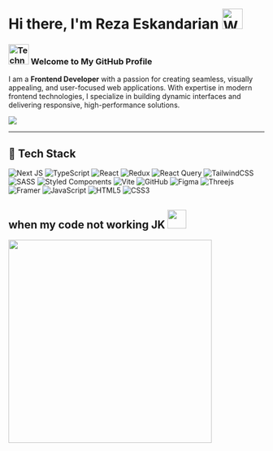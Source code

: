 # Hi there, I'm Reza Eskandarian <img src="https://raw.githubusercontent.com/Tarikul-Islam-Anik/Animated-Fluent-Emojis/master/Emojis/Hand%20gestures/Waving%20Hand.png" alt="Waving Hand" width="40" height="40" />

### <span><img src="https://raw.githubusercontent.com/Tarikul-Islam-Anik/Animated-Fluent-Emojis/master/Emojis/People/Technologist.png" alt="Technologist" width="40" height="40" /> Welcome to My GitHub Profile </span>

I am a **Frontend Developer** with a passion for creating seamless, visually appealing, and user-focused web applications. With expertise in modern frontend technologies, I specialize in building dynamic interfaces and delivering responsive, high-performance solutions.

<img src="https://github.com/Anmol-Baranwal/Cool-GIFs-For-GitHub/assets/74038190/d48893bd-0757-481c-8d7e-ba3e163feae7" />

---

## 🚀 Tech Stack  

![Next JS](https://img.shields.io/badge/Next-black?style=for-the-badge&logo=next.js&logoColor=white)   ![TypeScript](https://img.shields.io/badge/typescript-%23007ACC.svg?style=for-the-badge&logo=typescript&logoColor=white)  ![React](https://img.shields.io/badge/react-%2320232a.svg?style=for-the-badge&logo=react&logoColor=%2361DAFB)   ![Redux](https://img.shields.io/badge/redux-%23593d88.svg?style=for-the-badge&logo=redux&logoColor=white)   ![React Query](https://img.shields.io/badge/-React%20Query-FF4154?style=for-the-badge&logo=react%20query&logoColor=white)  ![TailwindCSS](https://img.shields.io/badge/tailwindcss-%2338B2AC.svg?style=for-the-badge&logo=tailwind-css&logoColor=white)     ![SASS](https://img.shields.io/badge/SASS-hotpink.svg?style=for-the-badge&logo=SASS&logoColor=white)      ![Styled Components](https://img.shields.io/badge/styled--components-DB7093?style=for-the-badge&logo=styled-components&logoColor=white)  ![Vite](https://img.shields.io/badge/vite-%23646CFF.svg?style=for-the-badge&logo=vite&logoColor=white)    	![GitHub](https://img.shields.io/badge/github-%23121011.svg?style=for-the-badge&logo=github&logoColor=white)    ![Figma](https://img.shields.io/badge/figma-%23F24E1E.svg?style=for-the-badge&logo=figma&logoColor=white)     ![Threejs](https://img.shields.io/badge/threejs-black?style=for-the-badge&logo=three.js&logoColor=white)   ![Framer](https://img.shields.io/badge/Framer-black?style=for-the-badge&logo=framer&logoColor=blue)    ![JavaScript](https://img.shields.io/badge/javascript-%23323330.svg?style=for-the-badge&logo=javascript&logoColor=%23F7DF1E)      ![HTML5](https://img.shields.io/badge/html5-%23E34F26.svg?style=for-the-badge&logo=html5&logoColor=white)   ![CSS3](https://img.shields.io/badge/css3-%231572B6.svg?style=for-the-badge&logo=css3&logoColor=white) 
 


## when my code not working JK  <img src="https://github.com/Anmol-Baranwal/Cool-GIFs-For-GitHub/assets/74038190/47eb2734-addb-46da-b4dd-5e1616cd3853" width="37">&nbsp;
<img src="https://github.com/Anmol-Baranwal/Cool-GIFs-For-GitHub/assets/74038190/491e3e44-11a0-487a-b07b-717f677bbe4a" width="400">
